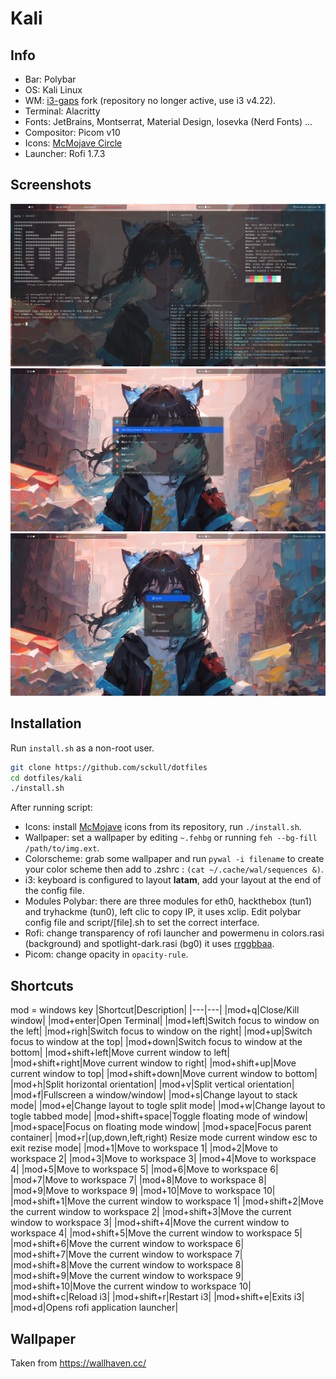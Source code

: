 # Kali
## Info
- Bar: Polybar
- OS: Kali Linux
- WM: [i3-gaps](https://github.com/Airblader/i3) fork (repository no longer active, use i3 v4.22).
- Terminal: Alacritty
- Fonts: JetBrains, Montserrat, Material Design, Iosevka (Nerd Fonts) ...
- Compositor: Picom v10
- Icons: [McMojave Circle](https://github.com/vinceliuice/McMojave-circle)
- Launcher: Rofi 1.7.3

## Screenshots
![](/screenshots/s1.png)
![](/screenshots/s2.png)
![](/screenshots/s3.png)

## Installation
Run `install.sh` as a non-root user.
```bash
git clone https://github.com/sckull/dotfiles
cd dotfiles/kali
./install.sh
```
After running script:
- Icons: install [McMojave](https://github.com/vinceliuice/McMojave-circle) icons from its repository, run `./install.sh`.
- Wallpaper: set a wallpaper by editing `~.fehbg` or running `feh --bg-fill /path/to/img.ext`.
- Colorscheme: grab some wallpaper and run `pywal -i filename` to create your color scheme then add to .zshrc : `(cat ~/.cache/wal/sequences &)`.
- i3: keyboard is configured to layout **latam**, add your layout at the end of the config file.
- Modules Polybar: there are three modules for eth0, hackthebox (tun1) and tryhackme (tun0), left clic to copy IP, it uses xclip. Edit polybar config file and script/[file].sh to set the correct interface.
- Rofi: change transparency of rofi launcher and powermenu in colors.rasi (background) and spotlight-dark.rasi (bg0) it uses [rrggbbaa](https://github.com/davatorium/rofi/blob/next/doc/rofi-theme.5.markdown#color).
- Picom: change opacity in `opacity-rule`.

## Shortcuts
mod = windows key
|Shortcut|Description|
|---|---|
|mod+q|Close/Kill window|
|mod+enter|Open Terminal|
|mod+left|Switch focus to window on the left|
|mod+righ|Switch focus to window on the right|
|mod+up|Switch focus to window at the top|
|mod+down|Switch focus to window at the bottom|
|mod+shift+left|Move current window to left|
|mod+shift+right|Move current window to right|
|mod+shift+up|Move current window to top|
|mod+shift+down|Move current window to bottom|
|mod+h|Split horizontal orientation|
|mod+v|Split vertical orientation|
|mod+f|Fullscreen a window/window|
|mod+s|Change layout to stack mode|
|mod+e|Change layout to togle split mode|
|mod+w|Change layout to togle tabbed mode|
|mod+shift+space|Toggle floating mode of window|
|mod+space|Focus on floating mode window|
|mod+space|Focus parent container|
|mod+r|(up,down,left,right) Resize mode current window esc to exit rezise mode|
|mod+1|Move to workspace 1|
|mod+2|Move to workspace 2|
|mod+3|Move to workspace 3|
|mod+4|Move to workspace 4|
|mod+5|Move to workspace 5|
|mod+6|Move to workspace 6|
|mod+7|Move to workspace 7|
|mod+8|Move to workspace 8|
|mod+9|Move to workspace 9|
|mod+10|Move to workspace 10|
|mod+shift+1|Move the current window to workspace 1|
|mod+shift+2|Move the current window to workspace 2|
|mod+shift+3|Move the current window to workspace 3|
|mod+shift+4|Move the current window to workspace 4|
|mod+shift+5|Move the current window to workspace 5|
|mod+shift+6|Move the current window to workspace 6|
|mod+shift+7|Move the current window to workspace 7|
|mod+shift+8|Move the current window to workspace 8|
|mod+shift+9|Move the current window to workspace 9|
|mod+shift+10|Move the current window to workspace 10|
|mod+shift+c|Reload i3|
|mod+shift+r|Restart i3|
|mod+shift+e|Exits i3|
|mod+d|Opens rofi application launcher|

## Wallpaper
Taken from https://wallhaven.cc/
